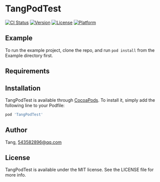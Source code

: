 # TangPodTest

[![CI Status](https://img.shields.io/travis/Tang/TangPodTest.svg?style=flat)](https://travis-ci.org/Tang/TangPodTest)
[![Version](https://img.shields.io/cocoapods/v/TangPodTest.svg?style=flat)](https://cocoapods.org/pods/TangPodTest)
[![License](https://img.shields.io/cocoapods/l/TangPodTest.svg?style=flat)](https://cocoapods.org/pods/TangPodTest)
[![Platform](https://img.shields.io/cocoapods/p/TangPodTest.svg?style=flat)](https://cocoapods.org/pods/TangPodTest)

## Example

To run the example project, clone the repo, and run `pod install` from the Example directory first.

## Requirements

## Installation

TangPodTest is available through [CocoaPods](https://cocoapods.org). To install
it, simply add the following line to your Podfile:

```ruby
pod 'TangPodTest'
```

## Author

Tang, 543582896@qq.com

## License

TangPodTest is available under the MIT license. See the LICENSE file for more info.
